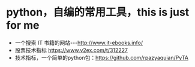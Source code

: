 # python，自编的常用工具，this is just for me
* 一个搜索 IT 书籍的网站---http://www.it-ebooks.info/
* 股票技术指标 https://www.v2ex.com/t/312227
* 技术指标，一个简单的python包：https://github.com/rpazyaquian/PyTA
